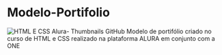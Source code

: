 # Modelo-Portifolio

![HTML E CSS Alura- Thumbnails GitHub](https://github.com/Fernandabrazz/Modelo-Portifolio/assets/140216962/7a2a593c-affe-4c70-b9fc-3f47b0e57a86)
Modelo de portifólio criado no curso  de HTML e CSS   realizado na plataforma ALURA  em conjunto com a ONE
